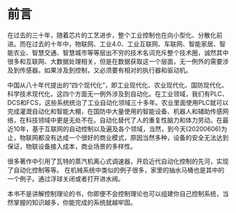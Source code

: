 # 前言

在过去的三十年，随着芯片的工艺进步，整个工业控制也在向小型化、分散化前进。而在过去的十年中，物联网、工业4.0、工业互联网、车联网、智能家居、智能农业、智慧交通、智慧城市等等层出不穷的技术名词充斥整个技术圈，诚然其中很多和互联网、大数据处理相关，但是在数据获取这一个层面，无一例外的需要涉及到传感器。如果涉及到控制，又必须要有相对的执行器和驱动机。

中国从八十年代提出的“四个现代化”，即工业现代化、农业现代化、国防现代化、科学技术现代化，这四个方面无一例外涉及到自动化。在工业领域，我们有PLC、DCS和FCS，这些系统统治了工业自动化领域三十多年。农业里面使用PLC就可以完成灌溉自动化和智能大棚，在国防中大量使用的智能设备、机器人和辅助传感网络，在科技领域中更是无处不在。自动化替代了人的重复性脑力和体力劳动。在最近10年，基于互联网的自动控制以及遍及各个领域，当然，到今天(20200606)为止，物联网都没有达成一个很好的商业模式，原因当然多种，设备的安全无法达到保证，物联设备接入成本，商业场景的多样性。

很多著作中引用了瓦特的蒸汽机离心式调速器，开启近代自动化控制的先河，实现了自动化控制等等。 在机械系统中类似的例子很多，家里的抽水马桶也是其中的一个例子。通过浮球关闭或者打开进水阀。

本书不是讲解控制理论的书，你即便不会控制理论也可以组建你自己控制系统，当然掌握的知识越多，你能完成的系统就越牢固。



